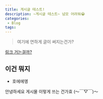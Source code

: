 ```yaml
---
title: 게시글 테스트!
description: ~게시글 테스트~ 넘모 어려워😭
categories:
 - Blog
tags:
---
```


> 여기에 연하게 글이 써지는건가?

<!-- more -->

[링크 거는걸까?](https://www.naver.com)

## 이건 뭐지

* 호에에엥

안녕하세요 게시물 이렇게 쓰는 건가효 (～￣▽￣)～